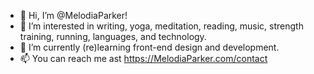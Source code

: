 - 👋 Hi, I’m @MelodiaParker!
- 👀 I’m interested in writing, yoga, meditation, reading, music, strength training, running, languages, and technology.
- 🌱 I’m currently (re)learning front-end design and development.
- 📫 You can reach me ast https://MelodiaParker.com/contact

<!---
MelodiaParker/MelodiaParker is a ✨ special ✨ repository because its `README.md` (this file) appears on your GitHub profile.
You can click the Preview link to take a look at your changes.
--->

